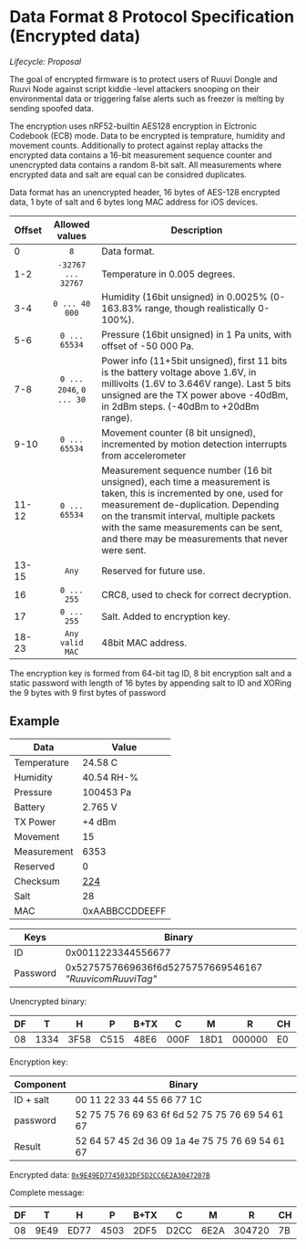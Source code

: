 # Data Format 8 Protocol Specification (Encrypted data)
*Lifecycle: Proposal*

The goal of encrypted firmware is to protect users of Ruuvi Dongle and Ruuvi Node against script kiddie -level attackers
snooping on their environmental data or triggering false alerts such as freezer is melting by sending spoofed data. 

The encryption uses nRF52-builtin AES128 encryption in Elctronic Codebook (ECB) mode. Data to be encrypted is
temprature, humidity and movement counts. Additionally to protect against replay attacks the encrypted
data contains a 16-bit measurement sequence counter and unencrypted data contains a random 8-bit salt.
All measurements where encrypted data and salt are equal can be considred duplicates. 

Data format has an unencrypted header, 16 bytes of AES-128 encrypted data, 1 byte of salt and 6 bytes long MAC address for iOS devices.

Offset | Allowed values | Description
-------|:--------------:|-----------
0      | `8`            | Data format.
1-2    | `-32767 ... 32767` |Temperature in 0.005 degrees.
3-4    | `0 ... 40 000`  | Humidity (16bit unsigned) in 0.0025% (0-163.83% range, though realistically 0-100%).
5-6    | `0 ... 65534` |   Pressure (16bit unsigned) in 1 Pa units, with offset of -50 000 Pa.
7-8    | `0 ... 2046`, `0 ... 30` | Power info (11+5bit unsigned), first 11 bits is the battery voltage above 1.6V, in millivolts (1.6V to 3.646V range). Last 5 bits unsigned are the TX power above -40dBm, in 2dBm steps. (-40dBm to +20dBm range). 
9-10   | `0 ... 65534`| Movement counter (8 bit unsigned), incremented by motion detection interrupts from accelerometer
11-12  | `0 ... 65534`| Measurement sequence number (16 bit unsigned), each time a measurement is taken, this is incremented by one, used for measurement de-duplication. Depending on the transmit interval, multiple packets with the same measurements can be sent, and there may be measurements that never were sent.
13-15  | `Any`| Reserved for future use.
16     | `0 ... 255` | CRC8, used to check for correct decryption.
17     | `0 ... 255` | Salt. Added to encryption key.
18-23  | `Any valid MAC` | 48bit MAC address. 

The encryption key is formed from 64-bit tag ID, 8 bit encryption salt and a static password with length of 16 bytes by appending
salt to ID and XORing the 9 bytes with 9 first bytes of password

## Example

Data        | Value
------------|------
Temperature | 24.58 C
Humidity    | 40.54 RH-%
Pressure    | 100453 Pa
Battery     | 2.765 V
TX Power    | +4 dBm
Movement    | 15
Measurement | 6353
Reserved    | 0
Checksum    | [224](https://crccalc.com/?crc=13343F58C51548E6000F18D1000000&method=crc8&datatype=hex&outtype=hex)
Salt        | 28
MAC         | 0xAABBCCDDEEFF

Keys        | Binary
------------|-------------------
ID          | 0x0011223344556677
Password    | 0x5275757669636f6d5275757669546167 _"RuuvicomRuuviTag"_

Unencrypted binary: 

DF | T    |  H |  P |B+TX|C   | M  | R    |CH|S | MAC
---|------|----|----|----|----|----|------|--|--|------------
08 | 1334 |3F58|C515|48E6|000F|18D1|000000|E0|1C|AABBCCDDEEDD

Encryption key:

Component | Binary
----------|------------------------------------------------
ID + salt | 00 11 22 33 44 55 66 77 1C
password  | 52 75 75 76 69 63 6f 6d 52 75 75 76 69 54 61 67
Result    | 52 64 57 45 2d 36 09 1a 4e 75 75 76 69 54 61 67

Encrypted data: [`0x9E49ED7745032DF5D2CC6E2A3047207B`](http://extranet.cryptomathic.com/aescalc/index?key=52+64+57+45+2d+36+09+1a+4e+75+75+76+69+54+61+67&iv=00000000000000000000000000000000&input=13343F58C51548E6000F18D1000000E0&mode=ecb&action=Encrypt&output=)

Complete message:

DF | T  |  H |  P |B+TX|C   |M   | R    |CH|S | MAC
---|----|----|----|----|----|----|------|--|--|------------
08 |9E49|ED77|4503|2DF5|D2CC|6E2A|304720|7B|1C|AABBCCDDEEDD

